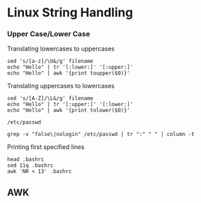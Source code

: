# Linux String Handling


### Upper Case/Lower Case
Translating lowercases to uppercases
```
sed 's/[a-z]/\U&/g' filename
echo "Hello" | tr '[:lower:]' '[:upper:]'
echo "Hello" | awk '{print toupper($0)}'
```
Translating uppercases to lowercases
```
sed 's/[A-Z]/\L&/g' filename
echo "Hello" | tr '[:upper:]' '[:lower:]'
echo "Hello" | awk '{print tolower($0)}'
```

`/etc/passwd`
```
grep -v "false\|nologin" /etc/passwd | tr ":" " " | column -t
```

Printing first specified lines 
```
head .bashrc
sed 11q .bashrc
awk 'NR < 13' .bashrc
```

## AWK
